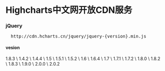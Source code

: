 <h1>Highcharts中文网开放CDN服务</h1>

<h3>jQuery</h3>
<pre>
  http://cdn.hcharts.cn/jquery/jquery-{version}.min.js
</pre>

<h4>vesion</h4>

1.8.3 \ 1.4.2 \ 1.4.4 \ 1.5 \ 1.5.1 \ 1.5.2 \ 1.6 \ 1.6.4 \ 1.7 \ 1.7.1 \ 1.7.2 \ 1.8.0 \ 1.8.2 \ 1.8.3 \ 1.9.0 \ 2.0.0 \ 2.0.2
